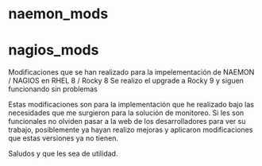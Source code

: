 # naemon_mods
# nagios_mods
Modificaciones que se han realizado para la impelementación de NAEMON / NAGIOS en RHEL 8 / Rocky 8
Se realizo el upgrade a Rocky 9 y siguen funcionando sin problemas

Estas modificaciones son para la implementación que he realizado bajo las necesidades que me surgieron para la solución de monitoreo. 
Si les son funcionales no olviden pasar a la web de los desarrolladores para ver su trabajo, posiblemente ya hayan realizo mejoras y aplicaron modificaciones que estas versiones ya no tienen.

Saludos y que les sea de utilidad. 
